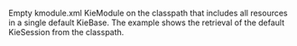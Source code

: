 Empty kmodule.xml KieModule on the classpath that includes all resources in a single default KieBase. The example shows the retrieval of the default KieSession from the classpath.